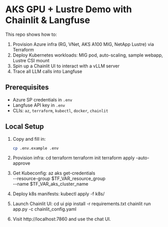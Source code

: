 # AKS GPU + Lustre Demo with Chainlit & Langfuse

This repo shows how to:
1. Provision Azure infra (RG, VNet, AKS A100 MIG, NetApp Lustre) via Terraform
2. Deploy Kubernetes workloads: MIG pod, auto-scaling, sample webapp, Lustre CSI mount
3. Spin up a Chainlit UI to interact with a vLLM server
4. Trace all LLM calls into Langfuse

## Prerequisites
- Azure SP credentials in `.env`
- Langfuse API key in `.env`
- CLIs: `az`, `terraform`, `kubectl`, `docker`, `chainlit`

## Local Setup
1. Copy and fill in:  
   ```bash
   cp .env.example .env

2.	Provision infra:
cd terraform
terraform init
terraform apply -auto-approve

3.	Get Kubeconfig:
az aks get-credentials \
  --resource-group $TF_VAR_resource_group \
  --name $TF_VAR_aks_cluster_name
	
4.	Deploy k8s manifests:
kubectl apply -f k8s/

5.	Launch Chainlit UI:
cd ui
pip install -r requirements.txt
chainlit run app.py -c chainlit_config.yaml

6.	Visit http://localhost:7860 and use the chat UI.

